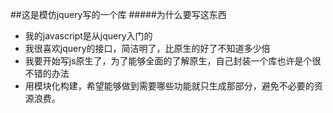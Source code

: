 ##这是模仿jquery写的一个库
#####为什么要写这东西
+ 我的javascript是从jquery入门的
+ 我很喜欢jquery的接口，简洁明了，比原生的好了不知道多少倍
+ 我要开始写js原生了，为了能够全面的了解原生，自己封装一个库也许是个很不错的办法
+ 用模块化构建，希望能够做到需要哪些功能就只生成那部分，避免不必要的资源浪费。
